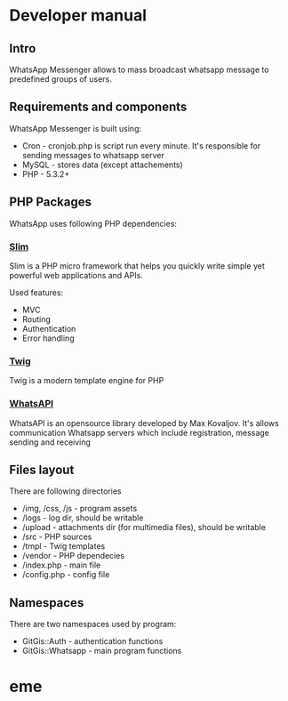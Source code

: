 Developer manual
====================

Intro
---------------------
WhatsApp Messenger allows to mass broadcast whatsapp message to predefined groups of users.

Requirements and components
---------------------
WhatsApp Messenger is built using:

* Cron - cronjob.php is script run every minute. It's responsible for sending messages to whatsapp server
* MySQL - stores data (except attachements)
* PHP - 5.3.2+

PHP Packages
---------------------
WhatsApp uses following PHP dependencies:

### [Slim](http://www.slimframework.com/)
Slim is a PHP micro framework that helps you quickly write simple yet powerful web applications and APIs.

Used features:

* MVC
* Routing
* Authentication
* Error handling

### [Twig](http://twig.sensiolabs.org/)
Twig is a modern template engine for PHP

### [WhatsAPI](https://github.com/venomous0x/WhatsAPI)
WhatsAPI is an opensource library developed by Max Kovaljov.
It's allows communication Whatsapp servers which include registration, message sending and receiving

Files layout
---------------------
There are following directories
* /img, /css, /js - program assets
* /logs - log dir, should be writable 
* /upload - attachments dir (for multimedia files), should be writable
* /src - PHP sources
* /tmpl - Twig templates 
* /vendor - PHP dependecies
* /index.php - main file
* /config.php - config file

Namespaces
---------------------
There are two namespaces used by program:

* GitGis::Auth - authentication functions
* GitGis::Whatsapp - main program functions
# eme
